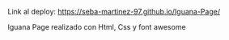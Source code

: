 Link al deploy: https://seba-martinez-97.github.io/Iguana-Page/

Iguana Page realizado con Html, Css y font awesome
